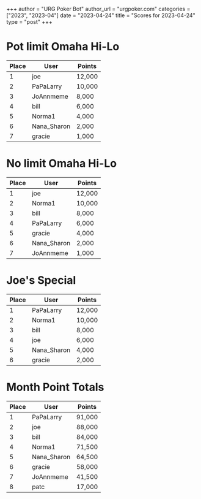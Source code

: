 +++
author = "URG Poker Bot"
author_url = "urgpoker.com"
categories = ["2023", "2023-04"]
date = "2023-04-24"
title = "Scores for 2023-04-24"
type = "post"
+++
# Pot limit Omaha Hi-Lo

| Place | User | Points |
|-------|------|--------|
| 1 | joe | 12,000 |
| 2 | PaPaLarry | 10,000 |
| 3 | JoAnnmeme | 8,000 |
| 4 | bill | 6,000 |
| 5 | Norma1 | 4,000 |
| 6 | Nana_Sharon | 2,000 |
| 7 | gracie | 1,000 |

# No limit Omaha Hi-Lo

| Place | User | Points |
|-------|------|--------|
| 1 | joe | 12,000 |
| 2 | Norma1 | 10,000 |
| 3 | bill | 8,000 |
| 4 | PaPaLarry | 6,000 |
| 5 | gracie | 4,000 |
| 6 | Nana_Sharon | 2,000 |
| 7 | JoAnnmeme | 1,000 |

# Joe's Special

| Place | User | Points |
|-------|------|--------|
| 1 | PaPaLarry | 12,000 |
| 2 | Norma1 | 10,000 |
| 3 | bill | 8,000 |
| 4 | joe | 6,000 |
| 5 | Nana_Sharon | 4,000 |
| 6 | gracie | 2,000 |

# Month Point Totals

| Place | User | Points |
|-------|------|--------|
| 1 | PaPaLarry | 91,000 |
| 2 | joe | 88,000 |
| 3 | bill | 84,000 |
| 4 | Norma1 | 71,500 |
| 5 | Nana_Sharon | 64,500 |
| 6 | gracie | 58,000 |
| 7 | JoAnnmeme | 41,500 |
| 8 | patc | 17,000 |
